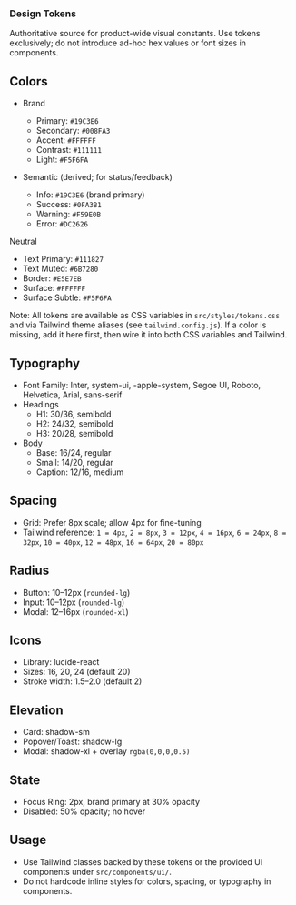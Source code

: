 ### Design Tokens

Authoritative source for product-wide visual constants. Use tokens exclusively; do not introduce ad-hoc hex values or font sizes in components.

## Colors
- Brand
  - Primary: `#19C3E6`
  - Secondary: `#008FA3`
  - Accent: `#FFFFFF`
  - Contrast: `#111111`
  - Light: `#F5F6FA`

- Semantic (derived; for status/feedback)
  - Info: `#19C3E6` (brand primary)
  - Success: `#0FA3B1`
  - Warning: `#F59E0B`
  - Error: `#DC2626`

Neutral
- Text Primary: `#111827`
- Text Muted: `#6B7280`
- Border: `#E5E7EB`
- Surface: `#FFFFFF`
- Surface Subtle: `#F5F6FA`

Note: All tokens are available as CSS variables in `src/styles/tokens.css` and via Tailwind theme aliases (see `tailwind.config.js`). If a color is missing, add it here first, then wire it into both CSS variables and Tailwind.

## Typography
- Font Family: Inter, system-ui, -apple-system, Segoe UI, Roboto, Helvetica, Arial, sans-serif
- Headings
  - H1: 30/36, semibold
  - H2: 24/32, semibold
  - H3: 20/28, semibold
- Body
  - Base: 16/24, regular
  - Small: 14/20, regular
  - Caption: 12/16, medium

## Spacing
- Grid: Prefer 8px scale; allow 4px for fine-tuning
- Tailwind reference: `1 = 4px`, `2 = 8px`, `3 = 12px`, `4 = 16px`, `6 = 24px`, `8 = 32px`, `10 = 40px`, `12 = 48px`, `16 = 64px`, `20 = 80px`

## Radius
- Button: 10–12px (`rounded-lg`)
- Input: 10–12px (`rounded-lg`)
- Modal: 12–16px (`rounded-xl`)

## Icons
- Library: lucide-react
- Sizes: 16, 20, 24 (default 20)
- Stroke width: 1.5–2.0 (default 2)

## Elevation
- Card: shadow-sm
- Popover/Toast: shadow-lg
- Modal: shadow-xl + overlay `rgba(0,0,0,0.5)`

## State
- Focus Ring: 2px, brand primary at 30% opacity
- Disabled: 50% opacity; no hover

## Usage
- Use Tailwind classes backed by these tokens or the provided UI components under `src/components/ui/`.
- Do not hardcode inline styles for colors, spacing, or typography in components.


